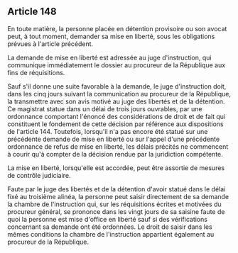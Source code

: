 Article 148
----
En toute matière, la personne placée en détention provisoire ou son avocat peut,
à tout moment, demander sa mise en liberté, sous les obligations prévues à
l'article précédent.

La demande de mise en liberté est adressée au juge d'instruction, qui communique
immédiatement le dossier au procureur de la République aux fins de réquisitions.

Sauf s'il donne une suite favorable à la demande, le juge d'instruction doit,
dans les cinq jours suivant la communication au procureur de la République, la
transmettre avec son avis motivé au juge des libertés et de la détention. Ce
magistrat statue dans un délai de trois jours ouvrables, par une ordonnance
comportant l'énoncé des considérations de droit et de fait qui constituent le
fondement de cette décision par référence aux dispositions de l'article 144.
Toutefois, lorsqu'il n'a pas encore été statué sur une précédente demande de
mise en liberté ou sur l'appel d'une précédente ordonnance de refus de mise en
liberté, les délais précités ne commencent à courir qu'à compter de la décision
rendue par la juridiction compétente.

La mise en liberté, lorsqu'elle est accordée, peut être assortie de mesures de
contrôle judiciaire.

Faute par le juge des libertés et de la détention d'avoir statué dans le délai
fixé au troisième alinéa, la personne peut saisir directement de sa demande la
chambre de l'instruction qui, sur les réquisitions écrites et motivées du
procureur général, se prononce dans les vingt jours de sa saisine faute de quoi
la personne est mise d'office en liberté sauf si des vérifications concernant sa
demande ont été ordonnées. Le droit de saisir dans les mêmes conditions la
chambre de l'instruction appartient également au procureur de la République.
